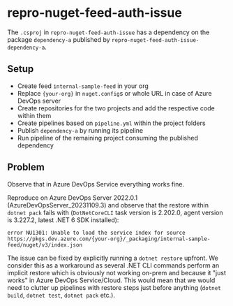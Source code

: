 # repro-nuget-feed-auth-issue

The `.csproj` in `repro-nuget-feed-auth-issue` has a dependency on the package `dependency-a` published by `repro-nuget-feed-auth-issue-dependency-a`.

## Setup

- Create feed `internal-sample-feed` in your org
- Replace `{your-org}` in `nuget.config`s or whole URL in case of Azure DevOps server
- Create repositories for the two projects and add the respective code within them
- Create pipelines based on `pipeline.yml` within the project folders
- Publish `dependency-a` by running its pipeline
- Run pipeline of the remaining project consuming the published dependency

## Problem

Observe that in Azure DevOps Service everything works fine.

Reproduce on Azure DevOps Server 2022.0.1 (AzureDevOpsServer_20231109.3) and observe that the restore within `dotnet pack` fails with (`DotNetCoreCLI` task version is 2.202.0, agent version is 3.227.2, latest .NET 6 SDK installed):

```
error NU1301: Unable to load the service index for source https://pkgs.dev.azure.com/{your-org}/_packaging/internal-sample-feed/nuget/v3/index.json
```

The issue can be fixed by explicitly running a `dotnet restore` upfront.
We consider this as a workaround as several .NET CLI commands perform an implicit restore which is obviously not working on-prem and because it "just works" in Azure DevOps Service/Cloud.
This would mean that we would need to clutter up pipelines with restore steps just before anything (`dotnet build`, `dotnet test`, `dotnet pack` etc.).
